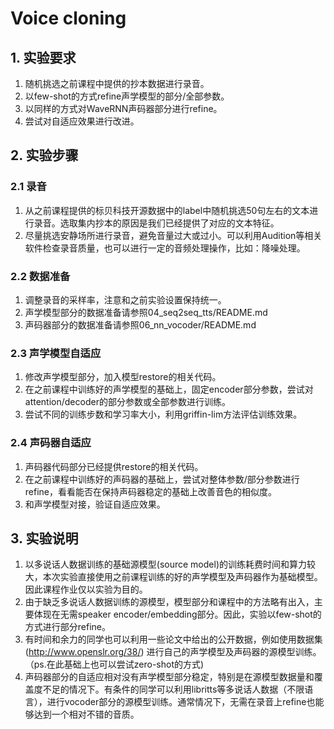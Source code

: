 # Voice cloning
## 1. 实验要求
1. 随机挑选之前课程中提供的抄本数据进行录音。
2. 以few-shot的方式refine声学模型的部分/全部参数。
3. 以同样的方式对WaveRNN声码器部分进行refine。
4. 尝试对自适应效果进行改进。

## 2. 实验步骤
### 2.1 录音
1. 从之前课程提供的标贝科技开源数据中的label中随机挑选50句左右的文本进行录音。选取集内抄本的原因是我们已经提供了对应的文本特征。
2. 尽量挑选安静场所进行录音，避免音量过大或过小。可以利用Audition等相关软件检查录音质量，也可以进行一定的音频处理操作，比如：降噪处理。

### 2.2 数据准备
1. 调整录音的采样率，注意和之前实验设置保持统一。
2. 声学模型部分的数据准备请参照04_seq2seq_tts/README.md
3. 声码器部分的数据准备请参照06_nn_vocoder/README.md

### 2.3 声学模型自适应
1. 修改声学模型部分，加入模型restore的相关代码。
2. 在之前课程中训练好的声学模型的基础上，固定encoder部分参数，尝试对attention/decoder的部分参数或全部参数进行训练。
3. 尝试不同的训练步数和学习率大小，利用griffin-lim方法评估训练效果。

### 2.4 声码器自适应
1. 声码器代码部分已经提供restore的相关代码。
2. 在之前课程中训练好的声码器的基础上，尝试对整体参数/部分参数进行refine，看看能否在保持声码器稳定的基础上改善音色的相似度。
3. 和声学模型对接，验证自适应效果。

## 3. 实验说明
1. 以多说话人数据训练的基础源模型(source model)的训练耗费时间和算力较大，本次实验直接使用之前课程训练的好的声学模型及声码器作为基础模型。因此课程作业仅以实验为目的。
2. 由于缺乏多说话人数据训练的源模型，模型部分和课程中的方法略有出入，主要体现在无需speaker encoder/embedding部分。因此，实验以few-shot的方式进行部分refine。
3. 有时间和余力的同学也可以利用一些论文中给出的公开数据，例如使用数据集 (http://www.openslr.org/38/) 进行自己的声学模型及声码器的源模型训练。（ps.在此基础上也可以尝试zero-shot的方式)
4. 声码器部分的自适应相对没有声学模型部分稳定，特别是在源模型数据量和覆盖度不足的情况下。有条件的同学可以利用libritts等多说话人数据（不限语言），进行vocoder部分的源模型训练。通常情况下，无需在录音上refine也能够达到一个相对不错的音质。
